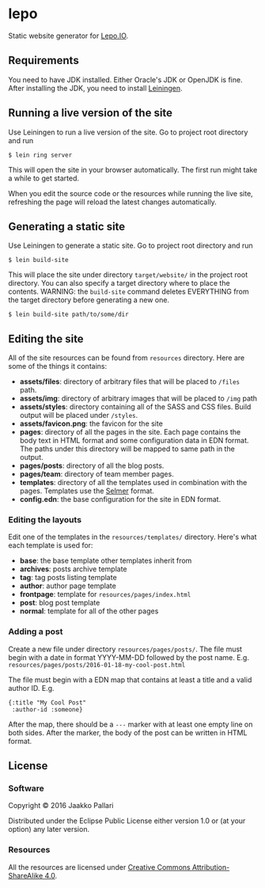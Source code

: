 # lepo

Static website generator for [Lepo.IO](https://lepo.io/).

## Requirements

You need to have JDK installed.
Either Oracle's JDK or OpenJDK is fine.
After installing the JDK, you need to install [Leiningen](http://leiningen.org/).

## Running a live version of the site

Use Leiningen to run a live version of the site.
Go to project root directory and run

    $ lein ring server

This will open the site in your browser automatically.
The first run might take a while to get started.

When you edit the source code or the resources while running the live site,
refreshing the page will reload the latest changes automatically.

## Generating a static site

Use Leiningen to generate a static site.
Go to project root directory and run

    $ lein build-site

This will place the site under directory `target/website/` in the project root directory.
You can also specify a target directory where to place the contents.
WARNING: the `build-site` command deletes EVERYTHING from the target directory before generating a new one.

    $ lein build-site path/to/some/dir

## Editing the site

All of the site resources can be found from `resources` directory.
Here are some of the things it contains:

* **assets/files**: directory of arbitrary files that will be placed to `/files` path.
* **assets/img**: directory of arbitrary images that will be placed to `/img` path
* **assets/styles**: directory containing all of the SASS and CSS files.
  Build output will be placed under `/styles`.
* **assets/favicon.png**: the favicon for the site
* **pages**: directory of all the pages in the site.
  Each page contains the body text in HTML format and some configuration data in EDN format.
  The paths under this directory will be mapped to same path in the output.
* **pages/posts**: directory of all the blog posts.
* **pages/team**: directory of team member pages.
* **templates**: directory of all the templates used in combination with the pages.
  Templates use the [Selmer](https://github.com/yogthos/Selmer) format.
* **config.edn**: the base configuration for the site in EDN format.

### Editing the layouts

Edit one of the templates in the `resources/templates/` directory.
Here's what each template is used for:

* **base**: the base template other templates inherit from
* **archives**: posts archive template
* **tag**: tag posts listing template
* **author**: author page template
* **frontpage**: template for `resources/pages/index.html` 
* **post**: blog post template
* **normal**: template for all of the other pages

### Adding a post

Create a new file under directory `resources/pages/posts/`.
The file must begin with a date in format YYYY-MM-DD followed by the post name.
E.g. `resources/pages/posts/2016-01-18-my-cool-post.html`

The file must begin with a EDN map that contains at least a title and a valid author ID.
E.g.

```
{:title "My Cool Post"
 :author-id :someone}
```

After the map, there should be a `---` marker with at least one empty line on both sides.
After the marker, the body of the post can be written in HTML format.

## License

### Software

Copyright © 2016 Jaakko Pallari

Distributed under the Eclipse Public License either version 1.0 or (at
your option) any later version.

### Resources

All the resources are licensed under
[Creative Commons Attribution-ShareAlike 4.0](http://creativecommons.org/licenses/by-sa/4.0/).
